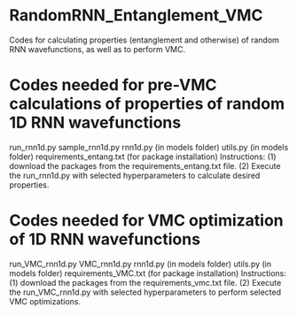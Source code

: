 # RandomRNN_Entanglement_VMC
Codes for calculating properties (entanglement and otherwise) of random RNN wavefunctions, as well as to perform VMC.

# Codes needed for pre-VMC calculations of properties of random 1D RNN wavefunctions
run_rnn1d.py
sample_rnn1d.py
rnn1d.py (in models folder)
utils.py (in models folder)
requirements_entang.txt (for package installation)
Instructions: (1) download the packages from the requirements_entang.txt file. (2) Execute the run_rnn1d.py with selected hyperparameters to calculate desired properties.

# Codes needed for VMC optimization of 1D RNN wavefunctions
run_VMC_rnn1d.py
VMC_rnn1d.py
rnn1d.py (in models folder)
utils.py (in models folder)
requirements_VMC.txt (for package installation)
Instructions: (1) download the packages from the requirements_vmc.txt file. (2) Execute the run_VMC_rnn1d.py with selected hyperparameters to perform selected VMC optimizations.


